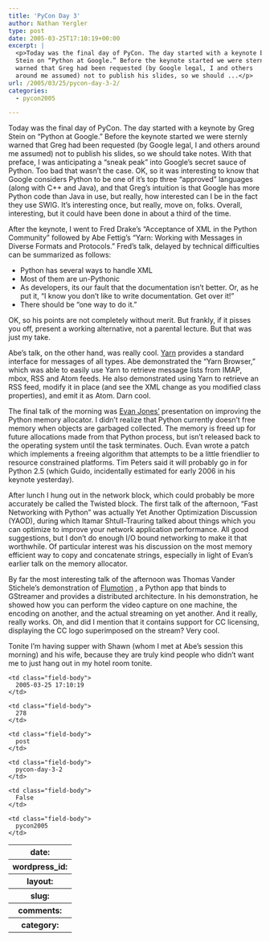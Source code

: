 ```yaml
---
title: 'PyCon Day 3'
author: Nathan Yergler
type: post
date: 2005-03-25T17:10:19+00:00
excerpt: |
  <p>Today was the final day of PyCon. The day started with a keynote by Greg
  Stein on “Python at Google.” Before the keynote started we were sternly
  warned that Greg had been requested (by Google legal, I and others
  around me assumed) not to publish his slides, so we should ...</p>
url: /2005/03/25/pycon-day-3-2/
categories:
  - pycon2005

---
```

Today was the final day of PyCon. The day started with a keynote by Greg Stein on “Python at Google.” Before the keynote started we were sternly warned that Greg had been requested (by Google legal, I and others around me assumed) not to publish his slides, so we should take notes. With that preface, I was anticipating a “sneak peak” into Google’s secret sauce of Python. Too bad that wasn’t the case. <span class="caps">OK</span>, so it was interesting to know that Google considers Python to be one of it’s top three “approved” languages (along with C++ and Java), and that Greg’s intuition is that Google has more Python code than Java in use, but really, how interested can I be in the fact they use <span class="caps">SWIG</span>. It’s interesting once, but really, move on, folks. Overall, interesting, but it could have been done in about a third of the time.

After the keynote, I went to Fred Drake’s “Acceptance of <span class="caps">XML</span> in the Python Community” followed by Abe Fettig’s “Yarn: Working with Messages in Diverse Formats and Protocols.” Fred’s talk, delayed by technical difficulties can be summarized as follows:

<ul class="simple">
  <li>
    Python has several ways to handle <span class="caps">XML</span>
  </li>
  <li>
    Most of them are un-Pythonic
  </li>
  <li>
    As developers, its our fault that the documentation isn’t better. Or, as he put it, “I know you don’t like to write documentation. Get over it!”
  </li>
  <li>
    There should be “one way to do it.”
  </li>
</ul>

<span class="caps">OK</span>, so his points are not completely without merit. But frankly, if it pisses you off, present a working alternative, not a parental lecture. But that was just my take.

Abe’s talk, on the other hand, was really cool. [Yarn][1]  provides a standard interface for messages of all types. Abe demonstrated the “Yarn Browser,” which was able to easily use Yarn to retrieve message lists from <span class="caps">IMAP</span>, mbox, <span class="caps">RSS</span> and Atom feeds. He also demonstrated using Yarn to retrieve an <span class="caps">RSS</span> feed, modify it in place (and see the <span class="caps">XML</span> change as you modified class properties), and emit it as Atom. Darn cool.

The final talk of the morning was [Evan Jones’][2]  presentation on improving the Python memory allocator. I didn’t realize that Python currently doesn’t free memory when objects are garbaged collected. The memory is freed up for future allocations made from that Python process, but isn’t released back to the operating system until the task terminates. Ouch. Evan wrote a patch which implements a freeing algorithm that attempts to be a little friendlier to resource constrained platforms. Tim Peters said it will probably go in for Python 2.5 (which Guido, incidentally estimated for early 2006 in his keynote yesterday).

After lunch I hung out in the network block, which could probably be more accurately be called the Twisted block. The first talk of the afternoon, “Fast Networking with Python” was actually Yet Another Optimization Discussion (<span class="caps">YAOD</span>), during which Itamar Shtull-Trauring talked about things which you can optimize to improve your network application performance. All good suggestions, but I don’t do enough I/O bound networking to make it that worthwhile. Of particular interest was his discussion on the most memory efficient way to copy and concatenate strings, especially in light of Evan’s earlier talk on the memory allocator.

By far the most interesting talk of the afternoon was Thomas Vander Stichele’s demonstration of [Flumotion][3] , a Python app that binds to GStreamer and provides a distributed architecture. In his demonstration, he showed how you can perform the video capture on one machine, the encoding on another, and the actual streaming on yet another. And it really, really works. Oh, and did I mention that it contains support for <span class="caps">CC</span> licensing, displaying the <span class="caps">CC</span> logo superimposed on the stream? Very cool.

Tonite I’m having supper with Shawn (whom I met at Abe’s session this morning) and his wife, because they are truly kind people who didn’t want me to just hang out in my hotel room tonite.

<table class="docutils field-list" frame="void" rules="none">
  <col class="field-name" /> <col class="field-body" /> <tr class="field">
    <th class="field-name">
      date:
    </th>

    <td class="field-body">
      2005-03-25 17:10:19
    </td>
  </tr>

  <tr class="field">
    <th class="field-name">
      wordpress_id:
    </th>

    <td class="field-body">
      278
    </td>
  </tr>

  <tr class="field">
    <th class="field-name">
      layout:
    </th>

    <td class="field-body">
      post
    </td>
  </tr>

  <tr class="field">
    <th class="field-name">
      slug:
    </th>

    <td class="field-body">
      pycon-day-3-2
    </td>
  </tr>

  <tr class="field">
    <th class="field-name">
      comments:
    </th>

    <td class="field-body">
      False
    </td>
  </tr>

  <tr class="field">
    <th class="field-name">
      category:
    </th>

    <td class="field-body">
      pycon2005
    </td>
  </tr>
</table>

 [1]: http://yarnproject.org
 [2]: http://evanjones.ca/
 [3]: http://www.flumotion.net/